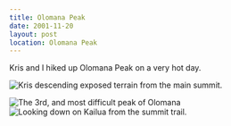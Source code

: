 ```yaml
---
title: Olomana Peak
date: 2001-11-20
layout: post
location: Olomana Peak
---
```


Kris and I hiked up Olomana Peak on a very hot day.

![Kris descending exposed terrain from the main summit.](images/articles/trips/2001/krisdescend.jpg)

![The 3rd, and most difficult peak of Olomana](images/articles/trips/2001/olomana3.jpg)
![Looking down on Kailua from the summit trail.](images/articles/trips/2001/viewfromtrail.jpg)

